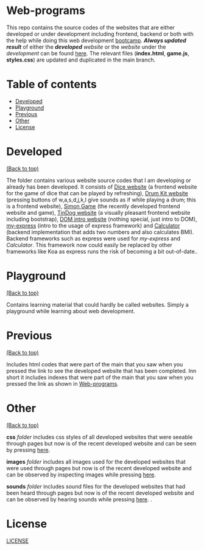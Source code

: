 # Web-programs
This repo contains the source codes of the websites that are either developed or under development including frontend, backend or both with the help while doing this web development [bootcamp](https://www.udemy.com/course/the-complete-web-development-bootcamp/). ***Always updated result*** of either the ***developed*** *website* or the *website* under the *development* can be found [here](https://aurimas13.github.io/Web-programs/). The relevant files (**index.html**, **game.js**, **styles.css**) are updated and duplicated in the main branch.

# Table of contents

- [Developed](#Developed)
- [Playground](#Playground)
- [Previous](#Previous)
- [Other](#Other)
- [License](#License)

# Developed
[(Back to top)](#Web-programs)

The folder contains various website source codes that I am developing or already has been developed. It consists of [Dice website](https://github.com/aurimas13/Web-programs/tree/main/Developed/Dice_website) (a frontend website for the game of dice that can be played by refreshing), [Drum Kit website](https://github.com/aurimas13/Web-programs/tree/main/Developed/Drum_Kit_website) (pressing buttons of w,a,s,d,j,k,l give sounds as if while playing a drum; this is a frontend website), [Simon Game](https://github.com/aurimas13/Web-programs/tree/main/Developed/Simon%20Game) (the recently developed frontend website and game), [TinDog website](https://github.com/aurimas13/Web-programs/tree/main/Developed/TinDog_website) (a visually pleasant frontend website including bootstrap), [DOM intro website](https://github.com/aurimas13/Web-programs/tree/main/Developed/Learning_websites/DOM_Intro_website) (nothing special, just intro to DOM), [my-express](https://github.com/aurimas13/Web-programs/tree/main/Developed/Servers/my-express) (intro to the usage of express framework) and [Calculator](https://github.com/aurimas13/Web-programs/tree/main/Developed/Servers/my-express) (backend implementation that adds two numbers and also calculates BMI). Backend frameworks such as express were used for *my-express* and *Calculator*. This framework now could easily be replaced by other frameworks like Koa as express runs the risk of becoming a bit out-of-date..

# Playground
[(Back to top)](#Web-programs)

Contains learning material that could hardly be called websites. Simply a playground while learning about web development.

# Previous
[(Back to top)](#Web-programs)

Includes html codes that were part of the main that you saw when you pressed the link to see the developed website that has been completed. Inn short it includes indexes that were part of the main that you saw when you pressed the link as shown in [Web-programs](#Web-programs).

# Other
[(Back to top)](#Web-programs)

**css** *folder* includes css styles of all developed websites that were seeable through pages but now is of the recent developed website and can be seen by pressing [here](https://aurimas13.github.io/Web-programs/).

**images** *folder* includes all images used for the developed websites that were used through pages but now is of the recent developed website and can be observed by inspecting images while pressing [here](https://aurimas13.github.io/Web-programs/).

**sounds** *folder* includes sound files for the developed websites that had been heard through pages but now is of the recent developed website and can be observed by hearing sounds while pressing [here](https://aurimas13.github.io/Web-programs/).
.

# License

[LICENSE](https://github.com/aurimas13/Web-programs/blob/main/LICENSE)
